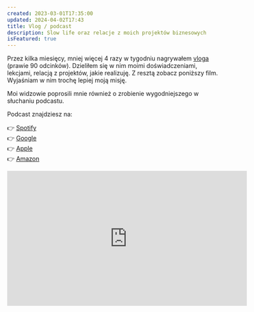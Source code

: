 ```yaml
---
created: 2023-03-01T17:35:00
updated: 2024-04-02T17:43
title: Vlog / podcast
description: Slow life oraz relacje z moich projektów biznesowych
isFeatured: true
---
```

Przez kilka miesięcy, mniej więcej 4 razy w tygodniu nagrywałem [vloga](https://www.youtube.com/watch?v=XsWrE6_qzSo&list=PLBp2HwSxh1_Vm5oUGhBZmozPd8v23NHEM) (prawie 90 odcinków). Dzieliłem się w nim moimi doświadczeniami, lekcjami, relacją z projektów, jakie realizuję. Z resztą zobacz poniższy film. Wyjaśniam w nim trochę lepiej moją misję.

Moi widzowie poprosili mnie również o zrobienie wygodniejszego w słuchaniu podcastu.

Podcast znajdziesz na:

👉 [Spotify](https://open.spotify.com/show/5s66CFMfOlMV7qkjgdUH9V)  
👉 [Google](https://podcasts.google.com/feed/aHR0cHM6Ly9hbmNob3IuZm0vcy9lNzdiMDk0OC9wb2RjYXN0L3Jzcw)  
👉 [Apple](https://podcasts.apple.com/us/podcast/w-swoim-rytmie/id1706480368)  
👉 [Amazon](https://music.amazon.com/podcasts/133e820c-11ea-48c8-ae1e-cbee00d17e30/w-swoim-rytmie)

<iframe width="560" height="315" src="https://www.youtube.com/embed/XsWrE6_qzSo?si=RIDL4f_cEjGaVA7z" title="YouTube video player" frameborder="0" allow="accelerometer; autoplay; clipboard-write; encrypted-media; gyroscope; picture-in-picture; web-share" referrerpolicy="strict-origin-when-cross-origin" allowfullscreen></iframe>

